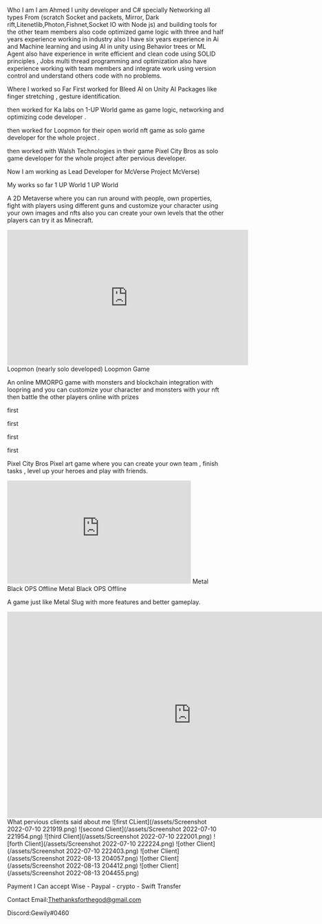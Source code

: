 Who I am
I am Ahmed I unity developer and C# specially Networking all types From (scratch Socket and packets, Mirror, Dark rift,Litenetlib,Photon,Fishnet,Socket IO with Node js) and building tools for the other team members also code optimized game logic with three and half years experience working in industry also I have six years experience in Ai and Machine learning and using AI in unity using Behavior trees or ML Agent also have experience in write efficient and clean code using SOLID principles , Jobs multi thread programming and optimization also have experience working with team members and integrate work using version control and understand others code with no problems.

Where I worked so Far
First worked for Bleed AI on Unity AI Packages like finger stretching , gesture identification.

then worked for Ka labs on 1-UP World game as game logic, networking and optimizing code developer .

then worked for Loopmon for their open world nft game as solo game developer for the whole project .

then worked with Walsh Technologies in their game Pixel City Bros as solo game developer for the whole project after pervious developer.

Now I am working as Lead Developer for McVerse Project McVerse)

My works so far
1 UP World
1 UP World

A 2D Metaverse where you can run around with people, own properties, fight with players using different guns and customize your character using your own images and nfts also you can create your own levels that the other players can try it as Minecraft.

<iframe width="560" height="315" src="https://www.youtube.com/embed/sNX5vlselc4" title="YouTube video player" frameborder="0" allow="accelerometer; autoplay; clipboard-write; encrypted-media; gyroscope; picture-in-picture" allowfullscreen></iframe>
Loopmon (nearly solo developed)
Loopmon Game

An online MMORPG game with monsters and blockchain integration with loopring and you can customize your character and monsters with your nft then battle the other players online with prizes

first

first

first

first

Pixel City Bros
Pixel art game where you can create your own team , finish tasks , level up your heroes and play with friends.

<iframe width="427" height="240" src="https://www.youtube.com/embed/-7LkRI-JPN0" title="PCB - WIP Reel" frameborder="0" allow="accelerometer; autoplay; clipboard-write; encrypted-media; gyroscope; picture-in-picture" allowfullscreen></iframe>
Metal Black OPS Offline
Metal Black OPS Offline

A game just like Metal Slug with more features and better gameplay.

<iframe width="854" height="480" src="https://www.youtube.com/embed/VLaHOnoJuaE" title="Metal Soldiers Black OPS Trailer" frameborder="0" allow="accelerometer; autoplay; clipboard-write; encrypted-media; gyroscope; picture-in-picture" allowfullscreen></iframe>
What pervious clients said about me
![first CLient](/assets/Screenshot 2022-07-10 221919.png) ![second Client](/assets/Screenshot 2022-07-10 221954.png) ![third Client](/assets/Screenshot 2022-07-10 222001.png) ![forth Client](/assets/Screenshot 2022-07-10 222224.png) ![other Client](/assets/Screenshot 2022-07-10 222403.png) ![other Client](/assets/Screenshot 2022-08-13 204057.png) ![other Client](/assets/Screenshot 2022-08-13 204412.png) ![other Client](/assets/Screenshot 2022-08-13 204455.png)

Payment
I Can accept Wise - Paypal - crypto - Swift Transfer

Contact
Email:Thethanksforthegod@gmail.com

Discord:Gewily#0460
